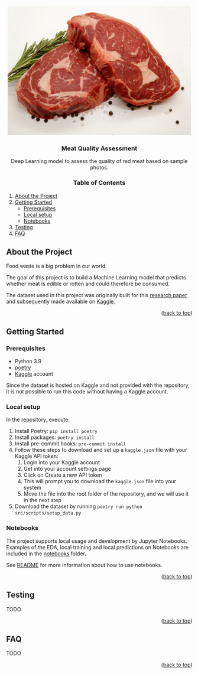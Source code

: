 <div id="top"></div>

<!-- PROJECT LOGO -->
<br>
<div align="center">
  <a href="https://bitbucket.org/robertofierimonte/meat-quality-assessment/">
    <img src="docs/images/logo.jpg" alt="Logo" height="350">
  </a>

<h3 align="center">Meat Quality Assessment</h3>
  <p>Deep Learning model to assess the quality of red meat based on sample photos.</p>
</div>

<!-- TABLE OF CONTENTS -->
 <h3 align="center">Table of Contents</h3>
 <ol>
 <li>
  <a href="#about-the-project">About the Project</a>
 </li>
 <li>
  <a href="#getting-started">Getting Started</a>
  <ul>
   <li><a href="#prerequisites">Prerequisites</a></li>
   <li><a href="#local-setup">Local setup</a></li>
   <li><a href="#notebooks">Notebooks</a></li>
  </ul>
 </li>
 <li>
  <a href="#testing">Testing</a>
 </li>
 <li>
  <a href="#faq">FAQ</a>
 </li>
</ol>

<!-- ABOUT THE PROJECT -->
## About the Project

Food waste is a big problem in our world.

The goal of this project is to build a Machine Learning model that predicts whether meat is edible or rotten and could therefore be consumed.

The dataset used in this project was originally built for this [research paper](https://ieeexplore.ieee.org/abstract/document/8946388) and subsequently made available on [Kaggle](https://www.kaggle.com/datasets/crowww/meat-quality-assessment-based-on-deep-learning).

<p align="right">(<a href="#top">back to top</a>)</p>

## Getting Started

### Prerequisites
- Python 3.9
- [poetry](https://python-poetry.org/)
- [Kaggle](https://www.kaggle.com/) account

Since the dataset is hosted on Kaggle and not provided with the repository, it is not possible to run this code without having a Kaggle account.

### Local setup

In the repository, execute:

1. Install Poetry: `pip install poetry`
2. Install packages: `poetry install`
3. Install pre-commit hooks: `pre-commit install`
4. Follow these steps to download and set up a `kaggle.json` file with your Kaggle API token:
    1. Login into your Kaggle account
    2. Get into your account settings page
    3. Click on Create a new API token
    4. This will prompt you to download the `kaggle.json` file into your system
    5. Move the file into the root folder of the repository, and we will use it in the next step
5. Download the dataset by running `poetry run python src/scripts/setup_data.py`

### Notebooks

The project supports local usage and development by Jupyter Notebooks. Examples of the EDA, local training and local predictions on Notebooks are included in the [notebooks](notebooks/) folder.

See [README](notebooks/README.md) for more information about how to use notebooks.

<p align="right">(<a href="#top">back to top</a>)</p>

## Testing

TODO

<p align="right">(<a href="#top">back to top</a>)</p>

## FAQ

TODO

<p align="right">(<a href="#top">back to top</a>)</p>
